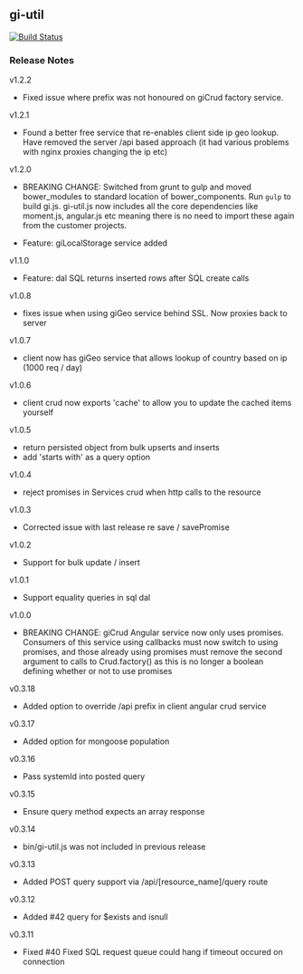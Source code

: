 gi-util
-------------

[![Build Status](https://drone.goincremental.com/github.com/GoIncremental/gi-util/status.svg?branch=master)](https://drone.goincremental.com/github.com/GoIncremental/gi-util)

### Release Notes
v1.2.2
- Fixed issue where prefix was not honoured on giCrud factory service.

v1.2.1
- Found a better free service that re-enables client side ip geo lookup.  Have removed
the server /api based approach (it had various problems with nginx proxies changing the ip etc)

v1.2.0
- BREAKING CHANGE: Switched from grunt to gulp and moved bower_modules to standard location of bower_components.  Run `gulp` to build gi.js.
gi-util.js now includes all the core dependencies like moment.js, angular.js etc meaning
there is no need to import these again from the customer projects.

- Feature: giLocalStorage service added

v1.1.0
- Feature: dal SQL returns inserted rows after SQL create calls

v1.0.8
- fixes issue when using giGeo service behind SSL.  Now proxies back to server

v1.0.7
- client now has giGeo service that allows lookup of country based on ip (1000 req / day)

v1.0.6
- client crud now exports 'cache' to allow you to update the cached items yourself

v1.0.5
- return persisted object from bulk upserts and inserts
- add 'starts with' as a query option

v1.0.4
- reject promises in Services crud when http calls to the resource

v1.0.3
- Corrected issue with last release re save / savePromise

v1.0.2
- Support for bulk update / insert

v1.0.1
- Support equality queries in sql dal

v1.0.0
- BREAKING CHANGE: giCrud Angular service now only uses promises.  Consumers of this service using callbacks must now switch to using promises, and those already using promises must remove the second argument to calls to Crud.factory() as this is no longer a boolean defining whether or not to use promises

v0.3.18
- Added option to override /api prefix in client angular crud service

v0.3.17
- Added option for mongoose population

v0.3.16
- Pass systemId into posted query

v0.3.15
- Ensure query method expects an array response

v0.3.14
- bin/gi-util.js was not included in previous release

v0.3.13
- Added POST query support via /api/[resource_name]/query route

v0.3.12
- Added #42 query for $exists and isnull

v0.3.11
- Fixed #40 Fixed SQL request queue could hang if timeout occured on connection
